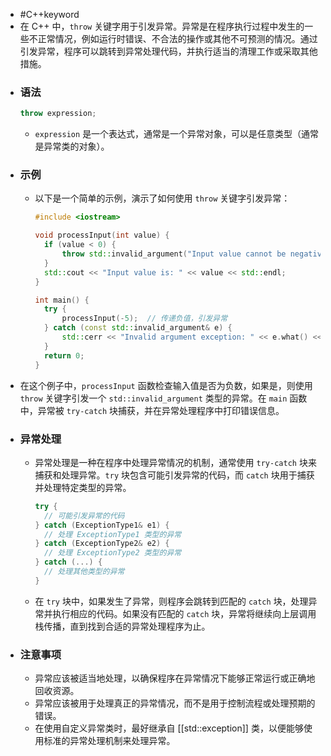 - #C++keyword
- 在 C++ 中，`throw` 关键字用于引发异常。异常是在程序执行过程中发生的一些不正常情况，例如运行时错误、不合法的操作或其他不可预测的情况。通过引发异常，程序可以跳转到异常处理代码，并执行适当的清理工作或采取其他措施。
- ### 语法
  ```cpp
  throw expression;
  ```
	- `expression` 是一个表达式，通常是一个异常对象，可以是任意类型（通常是异常类的对象）。
- ### 示例
	- 以下是一个简单的示例，演示了如何使用 `throw` 关键字引发异常：
	  ```cpp
	  #include <iostream>
	  
	  void processInput(int value) {
	    if (value < 0) {
	        throw std::invalid_argument("Input value cannot be negative.");
	    }
	    std::cout << "Input value is: " << value << std::endl;
	  }
	  
	  int main() {
	    try {
	        processInput(-5);  // 传递负值，引发异常
	    } catch (const std::invalid_argument& e) {
	        std::cerr << "Invalid argument exception: " << e.what() << std::endl;
	    }
	    return 0;
	  }
	  ```
- 在这个例子中，`processInput` 函数检查输入值是否为负数，如果是，则使用 `throw` 关键字引发一个 `std::invalid_argument` 类型的异常。在 `main` 函数中，异常被 `try-catch` 块捕获，并在异常处理程序中打印错误信息。
- ### 异常处理
	- 异常处理是一种在程序中处理异常情况的机制，通常使用 `try-catch` 块来捕获和处理异常。`try` 块包含可能引发异常的代码，而 `catch` 块用于捕获并处理特定类型的异常。
	  ```cpp
	  try {
	    // 可能引发异常的代码
	  } catch (ExceptionType1& e1) {
	    // 处理 ExceptionType1 类型的异常
	  } catch (ExceptionType2& e2) {
	    // 处理 ExceptionType2 类型的异常
	  } catch (...) {
	    // 处理其他类型的异常
	  }
	  ```
	- 在 `try` 块中，如果发生了异常，则程序会跳转到匹配的 `catch` 块，处理异常并执行相应的代码。如果没有匹配的 `catch` 块，异常将继续向上层调用栈传播，直到找到合适的异常处理程序为止。
- ### 注意事项
	- 异常应该被适当地处理，以确保程序在异常情况下能够正常运行或正确地回收资源。
	- 异常应该被用于处理真正的异常情况，而不是用于控制流程或处理预期的错误。
	- 在使用自定义异常类时，最好继承自 [[std::exception]] 类，以便能够使用标准的异常处理机制来处理异常。